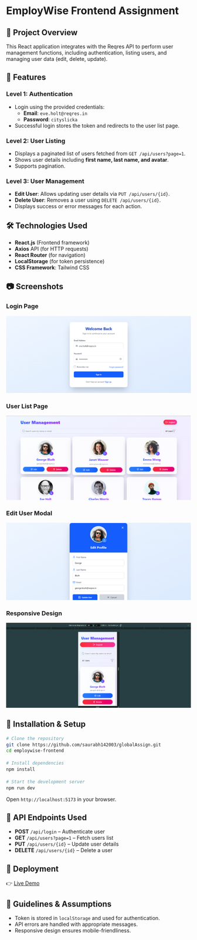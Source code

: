 # EmployWise Frontend Assignment

## 📌 Project Overview
This React application integrates with the Reqres API to perform user management functions, including authentication, listing users, and managing user data (edit, delete, update). 

## 🚀 Features
### Level 1: Authentication
- Login using the provided credentials:
  - **Email**: `eve.holt@reqres.in`
  - **Password**: `cityslicka`
- Successful login stores the token and redirects to the user list page.

### Level 2: User Listing
- Displays a paginated list of users fetched from `GET /api/users?page=1`.
- Shows user details including **first name, last name, and avatar**.
- Supports pagination.

### Level 3: User Management
- **Edit User**: Allows updating user details via `PUT /api/users/{id}`.
- **Delete User**: Removes a user using `DELETE /api/users/{id}`.
- Displays success or error messages for each action.

## 🛠️ Technologies Used
- **React.js** (Frontend framework)
- **Axios** API (for HTTP requests)
- **React Router** (for navigation)
- **LocalStorage** (for token persistence)
- **CSS Framework**: Tailwind CSS

## 📷 Screenshots
### Login Page
![Login Page](https://github.com/saurabh142003/globalAssign/blob/main/images/Screenshot%202025-03-28%20210547.png?raw=true)

### User List Page
![User List](https://github.com/saurabh142003/globalAssign/blob/main/images/Screenshot%202025-03-28%20210020.png?raw=true)

### Edit User Modal
![Edit User](https://github.com/saurabh142003/globalAssign/blob/main/images/Screenshot%202025-03-28%20211628.png?raw=true)

### Responsive Design
![Responsive Design](https://github.com/saurabh142003/globalAssign/blob/main/images/Screenshot%202025-03-28%20210109.png?raw=true)

## 🔧 Installation & Setup
```bash
# Clone the repository
git clone https://github.com/saurabh142003/globalAssign.git
cd employwise-frontend

# Install dependencies
npm install

# Start the development server
npm run dev
```

Open `http://localhost:5173` in your browser.

## 📜 API Endpoints Used
- **POST** `/api/login` – Authenticate user
- **GET** `/api/users?page=1` – Fetch users list
- **PUT** `/api/users/{id}` – Update user details
- **DELETE** `/api/users/{id}` – Delete a user

## 📌 Deployment

👉 [Live Demo](https://usersretrieve.netlify.app/)

## 📜 Guidelines & Assumptions
- Token is stored in `localStorage` and used for authentication.
- API errors are handled with appropriate messages.
- Responsive design ensures mobile-friendliness.

